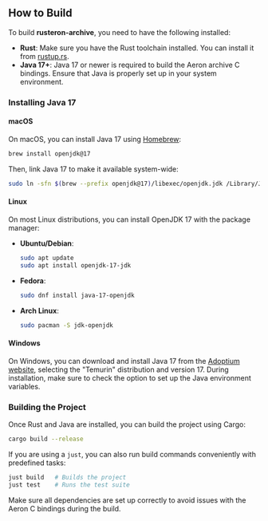 
## How to Build

To build **rusteron-archive**, you need to have the following installed:

- **Rust**: Make sure you have the Rust toolchain installed. You can install it from [rustup.rs](https://rustup.rs/).
- **Java 17+**: Java 17 or newer is required to build the Aeron archive C bindings. Ensure that Java is properly set up in your system environment.

### Installing Java 17

#### macOS
On macOS, you can install Java 17 using [Homebrew](https://brew.sh/):

```bash
brew install openjdk@17
```

Then, link Java 17 to make it available system-wide:

```bash
sudo ln -sfn $(brew --prefix openjdk@17)/libexec/openjdk.jdk /Library/Java/JavaVirtualMachines/openjdk-17.jdk
```

#### Linux
On most Linux distributions, you can install OpenJDK 17 with the package manager:

- **Ubuntu/Debian**:
  ```bash
  sudo apt update
  sudo apt install openjdk-17-jdk
  ```

- **Fedora**:
  ```bash
  sudo dnf install java-17-openjdk
  ```

- **Arch Linux**:
  ```bash
  sudo pacman -S jdk-openjdk
  ```

#### Windows
On Windows, you can download and install Java 17 from the [Adoptium website](https://adoptium.net/), selecting the "Temurin" distribution and version 17. During installation, make sure to check the option to set up the Java environment variables.

### Building the Project

Once Rust and Java are installed, you can build the project using Cargo:

```bash
cargo build --release
```

If you are using a `just`, you can also run build commands conveniently with predefined tasks:

```bash
just build   # Builds the project
just test    # Runs the test suite
```

Make sure all dependencies are set up correctly to avoid issues with the Aeron C bindings during the build.
